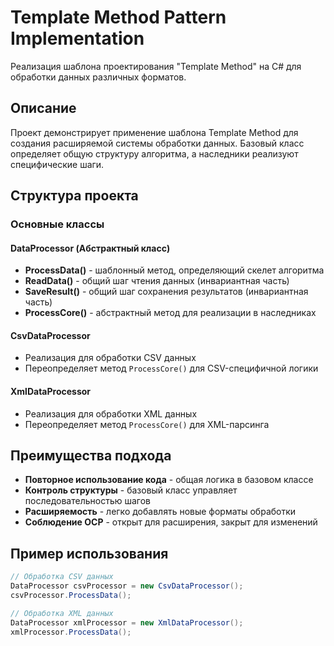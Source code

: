 # Template Method Pattern Implementation

Реализация шаблона проектирования "Template Method" на C# для обработки данных различных форматов.

## Описание

Проект демонстрирует применение шаблона Template Method для создания расширяемой системы обработки данных. Базовый класс определяет общую структуру алгоритма, а наследники реализуют специфические шаги.

## Структура проекта

### Основные классы

#### DataProcessor (Абстрактный класс)
- **ProcessData()** - шаблонный метод, определяющий скелет алгоритма
- **ReadData()** - общий шаг чтения данных (инвариантная часть)
- **SaveResult()** - общий шаг сохранения результатов (инвариантная часть)
- **ProcessCore()** - абстрактный метод для реализации в наследниках

#### CsvDataProcessor
- Реализация для обработки CSV данных
- Переопределяет метод `ProcessCore()` для CSV-специфичной логики

#### XmlDataProcessor  
- Реализация для обработки XML данных
- Переопределяет метод `ProcessCore()` для XML-парсинга

## Преимущества подхода

- **Повторное использование кода** - общая логика в базовом классе
- **Контроль структуры** - базовый класс управляет последовательностью шагов
- **Расширяемость** - легко добавлять новые форматы обработки
- **Соблюдение OCP** - открыт для расширения, закрыт для изменений

## Пример использования

```csharp
// Обработка CSV данных
DataProcessor csvProcessor = new CsvDataProcessor();
csvProcessor.ProcessData();

// Обработка XML данных  
DataProcessor xmlProcessor = new XmlDataProcessor();
xmlProcessor.ProcessData();
```
